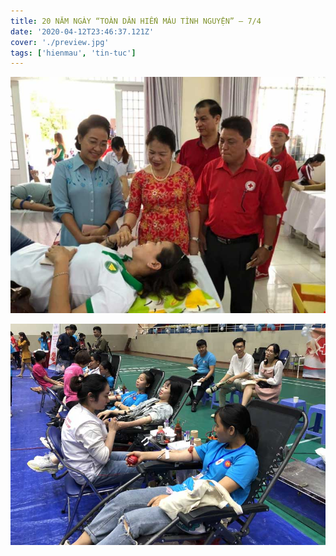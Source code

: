 ```yaml
---
title: 20 NĂM NGÀY “TOÀN DÂN HIẾN MÁU TÌNH NGUYỆN” – 7/4
date: '2020-04-12T23:46:37.121Z'
cover: './preview.jpg'
tags: ['hienmau', 'tin-tuc']
---
```



![Hiến máu tình nguyện](2.jpeg "HIẾN MÁU TÌNH NGUYỆN")

![Hiến máu tình nguyện](3.jpeg "HIẾN MÁU TÌNH NGUYỆN")



